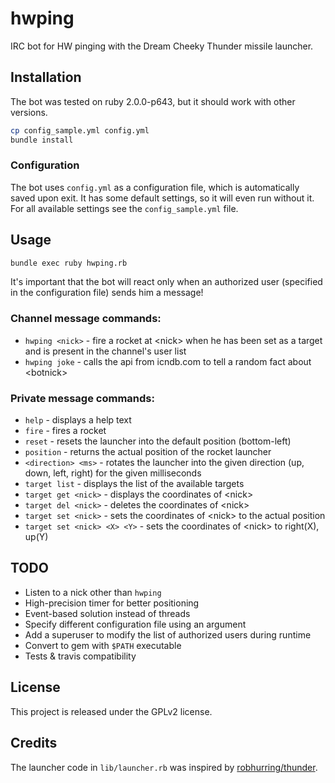 # hwping
IRC bot for HW pinging with the Dream Cheeky Thunder missile launcher.

## Installation
The bot was tested on ruby 2.0.0-p643, but it should work with other versions.
```bash
cp config_sample.yml config.yml
bundle install
```

### Configuration
The bot uses `config.yml` as a configuration file, which is automatically saved upon exit. It has some default settings, so it will even run without it. For all available settings see the `config_sample.yml` file.

## Usage
```bash
bundle exec ruby hwping.rb
```
It's important that the bot will react only when an authorized user (specified in the configuration file) sends him a message!

### Channel message commands:
- `hwping <nick>` - fire a rocket at &lt;nick&gt; when he has been set as a target and is present in the channel's user list
- `hwping joke` - calls the api from icndb.com to tell a random fact about &lt;botnick&gt;

### Private message commands:
- `help` - displays a help text
- `fire` - fires a rocket
- `reset` - resets the launcher into the default position (bottom-left)
- `position` - returns the actual position of the rocket launcher
- `<direction> <ms>` - rotates the launcher into the given direction (up, down, left, right) for the given milliseconds
- `target list` - displays the list of the available targets
- `target get <nick>` - displays the coordinates of &lt;nick&gt;
- `target del <nick>` - deletes the coordinates of &lt;nick&gt;
- `target set <nick>` - sets the coordinates of &lt;nick&gt; to the actual position
- `target set <nick> <X> <Y>` - sets the coordinates of &lt;nick&gt; to right(X), up(Y)

## TODO
- Listen to a nick other than `hwping`
- High-precision timer for better positioning
- Event-based solution instead of threads
- Specify different configuration file using an argument
- Add a superuser to modify the list of authorized users during runtime
- Convert to gem with `$PATH` executable
- Tests & travis compatibility

## License
This project is released under the GPLv2 license.

## Credits
The launcher code in `lib/launcher.rb` was inspired by [robhurring/thunder](https://github.com/robhurring/thunder).


